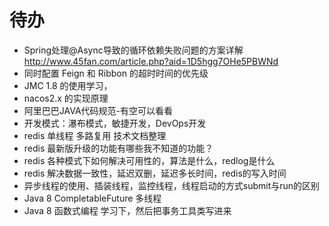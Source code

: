 # 待办

- Spring处理@Async导致的循环依赖失败问题的方案详解 http://www.45fan.com/article.php?aid=1D5hgg7OHe5PBWNd
- 同时配置 Feign 和 Ribbon 的超时时间的优先级
- JMC 1.8 的使用学习，
- nacos2.x 的实现原理
- 阿里巴巴JAVA代码规范-有空可以看看
- 开发模式：瀑布模式，敏捷开发，DevOps开发
- redis 单线程   多路复用 技术文档整理
- redis 最新版升级的功能有哪些我不知道的功能？
- redis 各种模式下如何解决可用性的，算法是什么，redlog是什么
- redis 解决数据一致性，延迟双删，延迟多长时间，redis的写入时间
- 异步线程的使用、插装线程，监控线程，线程启动的方式submit与run的区别
- Java 8 CompletableFuture 多线程
- Java 8 函数式编程 学习下，然后把事务工具类写进来

